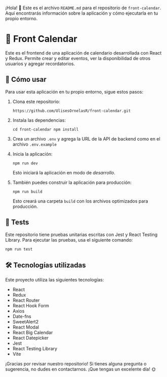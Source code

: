 ¡Hola! 👋 Este es el archivo `README.md` para el repositorio de `front-calendar`. Aquí encontrarás información sobre la aplicación y cómo ejecutarla en tu propio entorno.

# 📅 Front Calendar

Este es el frontend de una aplicación de calendario desarrollada con React y Redux. Permite crear y editar eventos, ver la disponibilidad de otros usuarios y agregar recordatorios.

## 🚀 Cómo usar

Para usar esta aplicación en tu propio entorno, sigue estos pasos:

1.  Clona este repositorio:

    `https://github.com/UlisesOrnelasR/front-calendar.git`

2.  Instala las dependencias:

    `cd front-calendar npm install`

3.  Crea un archivo `.env` y agrega la URL de la API de backend como en el archivo `.env.example`
4.  Inicia la aplicación:

    `npm run dev`

    Esto iniciará la aplicación en modo de _desarrollo_.

5.  También puedes construir la aplicación para producción:

    `npm run build`

    Esto creará una carpeta `build` con los archivos optimizados para producción.

## 🧪 Tests

Este repositorio tiene pruebas unitarias escritas con Jest y React Testing Library. Para ejecutar las pruebas, usa el siguiente comando:

`npm run test`

## 🛠 Tecnologías utilizadas

Este proyecto utiliza las siguientes tecnologías:

- React
- Redux
- React Router
- React Hook Form
- Axios
- Date-fns
- SweetAlert2
- React Modal
- React Big Calendar
- React Datepicker
- Jest
- React Testing Library
- Vite

¡Gracias por revisar nuestro repositorio! Si tienes alguna pregunta o sugerencia, no dudes en contactarnos. ¡Que tengas un excelente día! 🌞
